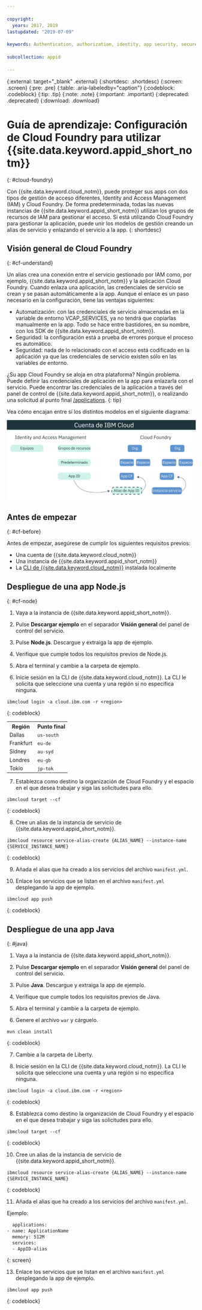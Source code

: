 ```yaml
---

copyright:
  years: 2017, 2019
lastupdated: "2019-07-09"

keywords: Authentication, authorization, identity, app security, secure, development, cloud foundry, access management, iam, java, node.js

subcollection: appid

---
```


{:external: target="_blank" .external}
{:shortdesc: .shortdesc}
{:screen: .screen}
{:pre: .pre}
{:table: .aria-labeledby="caption"}
{:codeblock: .codeblock}
{:tip: .tip}
{:note: .note}
{:important: .important}
{:deprecated: .deprecated}
{:download: .download}


# Guía de aprendizaje: Configuración de Cloud Foundry para utilizar {{site.data.keyword.appid_short_notm}}
{: #cloud-foundry}

Con {{site.data.keyword.cloud_notm}}, puede proteger sus apps con dos tipos de gestión de acceso diferentes, Identity and Access Management (IAM) y Cloud Foundry. De forma predeterminada, todas las nuevas instancias de {{site.data.keyword.appid_short_notm}} utilizan los grupos de recursos de IAM para gestionar el acceso. Si está utilizando Cloud Foundry para gestionar la aplicación, puede unir los modelos de gestión creando un alias de servicio y enlazando el servicio a la app.
{: shortdesc}


## Visión general de Cloud Foundry
{: #cf-understand}

Un alias crea una conexión entre el servicio gestionado por IAM como, por ejemplo, {{site.data.keyword.appid_short_notm}} y la aplicación Cloud Foundry. Cuando enlaza una aplicación, las credenciales de servicio se crean y se pasan automáticamente a la app. Aunque el enlace es un paso necesario en la configuración, tiene las ventajas siguientes:

* Automatización: con las credenciales de servicio almacenadas en la variable de entorno VCAP_SERVICES, ya no tendrá que copiarlas manualmente en la app. Todo se hace entre bastidores, en su nombre, con los SDK de {{site.data.keyword.appid_short_notm}}.
* Seguridad: la configuración está a prueba de errores porque el proceso es automático.
* Seguridad: nada de lo relacionado con el acceso está codificado en la aplicación ya que las credenciales de servicio existen sólo en las variables de entorno.

¿Su app Cloud Foundry se aloja en otra plataforma? Ningún problema. Puede definir las credenciales de aplicación en la app para enlazarla con el servicio. Puede encontrar las credenciales de la aplicación a través del panel de control de {{site.data.keyword.appid_short_notm}}, o realizando una solicitud al punto final [/applications](https://us-south.appid.cloud.ibm.com/swagger-ui/#!/Applications/registerApplication).
{: tip}

Vea cómo encajan entre sí los distintos modelos en el siguiente diagrama:

![Enlazando una app de Cloud Foundry](images/cf-alias.png)

## Antes de empezar
{: #cf-before}

Antes de empezar, asegúrese de cumplir los siguientes requisitos previos:

* Una cuenta de {{site.data.keyword.cloud_notm}}
* Una instancia de {{site.data.keyword.appid_short_notm}}
* La [CLI de {{site.data.keyword.cloud_notm}}](/docs/cli?topic=cloud-cli-getting-started) instalada localmente

## Despliegue de una app Node.js
{: #cf-node}


1. Vaya a la instancia de {{site.data.keyword.appid_short_notm}}.

2. Pulse **Descargar ejemplo** en el separador **Visión general** del panel de control del servicio.

3. Pulse **Node.js**. Descargue y extraiga la app de ejemplo.

4. Verifique que cumple todos los requisitos previos de Node.js.

5. Abra el terminal y cambie a la carpeta de ejemplo.

6. Inicie sesión en la CLI de {{site.data.keyword.cloud_notm}}. La CLI le solicita que seleccione una cuenta y una región si no especifica ninguna.

  ```
  ibmcloud login -a cloud.ibm.com -r <region>
  ```
  {: codeblock}

  <table>
    <tr>
      <th>Región</th>
      <th>Punto final</th>
    </tr>
    <tr>
      <td>Dallas</td>
      <td><code>us-south</code></td>
    </tr>
    <tr>
      <td>Frankfurt</td>
      <td><code>eu-de</code></td>
    </tr>
    <tr>
      <td>Sídney</td>
      <td><code>au-syd</code></td>
    </tr>
    <tr>
      <td>Londres</td>
      <td><code>eu-gb</code></td>
    </tr>
    <tr>
      <td>Tokio</td>
      <td><code>jp-tok</code></td>
    </tr>
  </table>

7. Establezca como destino la organización de Cloud Foundry y el espacio en el que desea trabajar y siga las solicitudes para ello.

  ```
  ibmcloud target --cf
  ```
  {: codeblock}

8. Cree un alias de la instancia de servicio de {{site.data.keyword.appid_short_notm}}.

  ```
  ibmcloud resource service-alias-create {ALIAS_NAME} --instance-name {SERVICE_INSTANCE_NAME}
  ```
  {: codeblock}

9. Añada el alias que ha creado a los servicios del archivo `manifest.yml`.

10. Enlace los servicios que se listan en el archivo `manifest.yml` desplegando la app de ejemplo.

  ```
  ibmcloud app push
  ```
  {: codeblock}

## Despliegue de una app Java
{: #java}

1. Vaya a la instancia de {{site.data.keyword.appid_short_notm}}.

2. Pulse **Descargar ejemplo** en el separador **Visión general** del panel de control del servicio.

3. Pulse **Java**. Descargue y extraiga la app de ejemplo.

4. Verifique que cumple todos los requisitos previos de Java.

5. Abra el terminal y cambie a la carpeta de ejemplo.

6. Genere el archivo `war` y cárguelo.

  ```
  mvn clean install
  ```
  {: codeblock}

7. Cambie a la carpeta de Liberty.

8. Inicie sesión en la CLI de {{site.data.keyword.cloud_notm}}. La CLI le solicita que seleccione una cuenta y una región si no especifica ninguna.

  ```
  ibmcloud login -a cloud.ibm.com -r <region>
  ```
  {: codeblock}

8. Establezca como destino la organización de Cloud Foundry y el espacio en el que desea trabajar y siga las solicitudes para ello.

  ```
  ibmcloud target --cf
  ```
  {: codeblock}

10. Cree un alias de la instancia de servicio de {{site.data.keyword.appid_short_notm}}.

  ```
  ibmcloud resource service-alias-create {ALIAS_NAME} --instance-name {SERVICE_INSTANCE_NAME}
  ```
  {: codeblock}

11. Añada el alias que ha creado a los servicios del archivo `manifest.yml`.

  Ejemplo:
  ```
    applications:
  - name: ApplicationName
    memory: 512M
    services:
    - AppID-alias
  ```
  {: screen}

13. Enlace los servicios que se listan en el archivo `manifest.yml` desplegando la app de ejemplo.

  ```
  ibmcloud app push
  ```
  {: codeblock}

